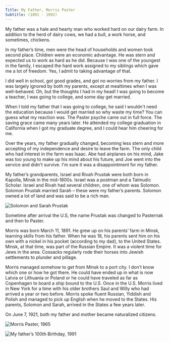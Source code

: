 ```yaml
---
Title: My Father, Morris Paster
Subtitle: (1891 - 1992)
---
```


My father was a hale and hearty man who worked hard on our dairy farm. In addition to the herd of dairy cows, we had a bull, a work horse, and sometimes, chickens.

In my father’s time, men were the head of households and women took second place. Children were an economic advantage. He was stern and expected us to work as hard as he did.
Because I was one of the youngest in the family, I escaped the hard work assigned to my siblings which gave me a lot of freedom. Yes, I admit to taking advantage of that.

I did well in school, got good grades, and got no worries from my father. I was largely ignored by both my parents, except at mealtimes when I was well-behaved. Oh, but the thoughts I had in my head! I was going to become a teacher, I was going to college, and some day get married.

When I told my father that I was going to college, he said I wouldn't need the education because I would get married so why waste my time? You can guess what my reaction was. The Paster psyche came out in full force. The saving grace came many years later. He attended my college graduation in California when I got my graduate degree, and I could hear him cheering for me.

Over the years, my father gradually changed, becoming less stern and more accepting of my independence and desire to leave the farm. The only child who had interest in the farm was Isaac. Abe had airplanes on his mind, Jake was too young to make up his mind about his future, and Joe went into the service and didn't survive. I'm sure it was a disappointment for my father.

My father’s grandparents, Israel and Rivah Prustak were both born in Kapolla, Minsk in the mid-1800s. Israel was a postman and a Talmudic Scholar. Israel and Rivah had several children, one of whom was Solomon. Solomon Prustak married Sarah – these were my father’s parents. Solomon owned a lot of land and was said to be a rich man.


![](/images/solomon-and-sarah.jpg "Solomon and Sarah Prustak")

Sometime after arrival the U.S, the name Prustak was changed to Pasternak and then to Paster.

Morris was born March 11, 1891. He grew up on his parents’ farm in Minsk, learning skills from his father. When he was 18, his parents sent him on his own with a nickel in his pocket (according to my dad), to the United States.  Minsk, at that time, was part of the Russian Empire. It was a violent time for Jews in the area. Cossacks regularly rode their horses into Jewish settlements to plunder and pillage.

Morris managed somehow to get from Minsk to a port city. I don’t know which one or how he got there. He could have ended up in what is now Latvia or Lithuania or Poland or he could have traveled as far as Copenhagen to board a ship bound to the U.S. Once in the U.S. Morris lived in New York for a time with his older brothers Saul and Willy who had arrived a year or two before.  Morris spoke fluent Russian, Yiddish and Polish and managed to pick up English when he moved to the States. His parents, Solomon and Sarah, arrived in the States a few years later.

On June 7, 1921, both my father and mother became naturalized citizens.


![](/images/morris.jpg "Morris Paster, 1965")

![My father’s 100th Birthday, 1991](/images/morris-100.jpg "Brother Jake, sister Ceil, brother Abe, me, sister Esther, brother Ike. Sitting: my dad")


